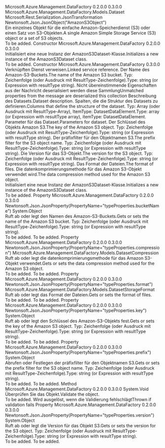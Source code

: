 <Type Name="AmazonS3Dataset" FullName="Microsoft.Azure.Management.DataFactory.Models.AmazonS3Dataset">
  <TypeSignature Language="C#" Value="public class AmazonS3Dataset : Microsoft.Azure.Management.DataFactory.Models.Dataset" />
  <TypeSignature Language="ILAsm" Value=".class public auto ansi beforefieldinit AmazonS3Dataset extends Microsoft.Azure.Management.DataFactory.Models.Dataset" />
  <TypeSignature Language="DocId" Value="T:Microsoft.Azure.Management.DataFactory.Models.AmazonS3Dataset" />
  <TypeSignature Language="VB.NET" Value="Public Class AmazonS3Dataset&#xA;Inherits Dataset" />
  <TypeSignature Language="F#" Value="type AmazonS3Dataset = class&#xA;    inherit Dataset" />
  <AssemblyInfo>
    <AssemblyName>Microsoft.Azure.Management.DataFactory</AssemblyName>
    <AssemblyVersion>0.2.0.0</AssemblyVersion>
    <AssemblyVersion>0.3.0.0</AssemblyVersion>
  </AssemblyInfo>
  <Base>
    <BaseTypeName>Microsoft.Azure.Management.DataFactory.Models.Dataset</BaseTypeName>
  </Base>
  <Interfaces />
  <Attributes>
    <Attribute>
      <AttributeName>Microsoft.Rest.Serialization.JsonTransformation</AttributeName>
    </Attribute>
    <Attribute>
      <AttributeName>Newtonsoft.Json.JsonObject("AmazonS3Object")</AttributeName>
    </Attribute>
  </Attributes>
  <Docs>
    <summary>
            <span data-ttu-id="d9b4e-101">Ein einzelnes Objekt für die einfache Amazon-Speicherdienst (S3) oder einen Satz von S3-Objekten.</span><span class="sxs-lookup"><span data-stu-id="d9b4e-101">A single Amazon Simple Storage Service (S3) object or a set of S3 objects.</span></span>
            </summary>
    <remarks>To be added.</remarks>
  </Docs>
  <Members>
    <Member MemberName=".ctor">
      <MemberSignature Language="C#" Value="public AmazonS3Dataset ();" />
      <MemberSignature Language="ILAsm" Value=".method public hidebysig specialname rtspecialname instance void .ctor() cil managed" />
      <MemberSignature Language="DocId" Value="M:Microsoft.Azure.Management.DataFactory.Models.AmazonS3Dataset.#ctor" />
      <MemberSignature Language="VB.NET" Value="Public Sub New ()" />
      <MemberType>Constructor</MemberType>
      <AssemblyInfo>
        <AssemblyName>Microsoft.Azure.Management.DataFactory</AssemblyName>
        <AssemblyVersion>0.2.0.0</AssemblyVersion>
        <AssemblyVersion>0.3.0.0</AssemblyVersion>
      </AssemblyInfo>
      <Parameters />
      <Docs>
        <summary>
            <span data-ttu-id="d9b4e-102">Initialisiert eine neue Instanz der AmazonS3Dataset-Klasse.</span><span class="sxs-lookup"><span data-stu-id="d9b4e-102">Initializes a new instance of the AmazonS3Dataset class.</span></span>
            </summary>
        <remarks>To be added.</remarks>
      </Docs>
    </Member>
    <Member MemberName=".ctor">
      <MemberSignature Language="C#" Value="public AmazonS3Dataset (Microsoft.Azure.Management.DataFactory.Models.LinkedServiceReference linkedServiceName, object bucketName, System.Collections.Generic.IDictionary&lt;string,object&gt; additionalProperties = null, string description = null, object structure = null, System.Collections.Generic.IDictionary&lt;string,Microsoft.Azure.Management.DataFactory.Models.ParameterSpecification&gt; parameters = null, object key = null, object prefix = null, object version = null, Microsoft.Azure.Management.DataFactory.Models.DatasetStorageFormat format = null, Microsoft.Azure.Management.DataFactory.Models.DatasetCompression compression = null);" />
      <MemberSignature Language="ILAsm" Value=".method public hidebysig specialname rtspecialname instance void .ctor(class Microsoft.Azure.Management.DataFactory.Models.LinkedServiceReference linkedServiceName, object bucketName, class System.Collections.Generic.IDictionary`2&lt;string, object&gt; additionalProperties, string description, object structure, class System.Collections.Generic.IDictionary`2&lt;string, class Microsoft.Azure.Management.DataFactory.Models.ParameterSpecification&gt; parameters, object key, object prefix, object version, class Microsoft.Azure.Management.DataFactory.Models.DatasetStorageFormat format, class Microsoft.Azure.Management.DataFactory.Models.DatasetCompression compression) cil managed" />
      <MemberSignature Language="DocId" Value="M:Microsoft.Azure.Management.DataFactory.Models.AmazonS3Dataset.#ctor(Microsoft.Azure.Management.DataFactory.Models.LinkedServiceReference,System.Object,System.Collections.Generic.IDictionary{System.String,System.Object},System.String,System.Object,System.Collections.Generic.IDictionary{System.String,Microsoft.Azure.Management.DataFactory.Models.ParameterSpecification},System.Object,System.Object,System.Object,Microsoft.Azure.Management.DataFactory.Models.DatasetStorageFormat,Microsoft.Azure.Management.DataFactory.Models.DatasetCompression)" />
      <MemberSignature Language="VB.NET" Value="Public Sub New (linkedServiceName As LinkedServiceReference, bucketName As Object, Optional additionalProperties As IDictionary(Of String, Object) = null, Optional description As String = null, Optional structure As Object = null, Optional parameters As IDictionary(Of String, ParameterSpecification) = null, Optional key As Object = null, Optional prefix As Object = null, Optional version As Object = null, Optional format As DatasetStorageFormat = null, Optional compression As DatasetCompression = null)" />
      <MemberSignature Language="F#" Value="new Microsoft.Azure.Management.DataFactory.Models.AmazonS3Dataset : Microsoft.Azure.Management.DataFactory.Models.LinkedServiceReference * obj * System.Collections.Generic.IDictionary&lt;string, obj&gt; * string * obj * System.Collections.Generic.IDictionary&lt;string, Microsoft.Azure.Management.DataFactory.Models.ParameterSpecification&gt; * obj * obj * obj * Microsoft.Azure.Management.DataFactory.Models.DatasetStorageFormat * Microsoft.Azure.Management.DataFactory.Models.DatasetCompression -&gt; Microsoft.Azure.Management.DataFactory.Models.AmazonS3Dataset" Usage="new Microsoft.Azure.Management.DataFactory.Models.AmazonS3Dataset (linkedServiceName, bucketName, additionalProperties, description, structure, parameters, key, prefix, version, format, compression)" />
      <MemberType>Constructor</MemberType>
      <AssemblyInfo>
        <AssemblyName>Microsoft.Azure.Management.DataFactory</AssemblyName>
        <AssemblyVersion>0.3.0.0</AssemblyVersion>
      </AssemblyInfo>
      <Parameters>
        <Parameter Name="linkedServiceName" Type="Microsoft.Azure.Management.DataFactory.Models.LinkedServiceReference" />
        <Parameter Name="bucketName" Type="System.Object" />
        <Parameter Name="additionalProperties" Type="System.Collections.Generic.IDictionary&lt;System.String,System.Object&gt;" />
        <Parameter Name="description" Type="System.String" />
        <Parameter Name="structure" Type="System.Object" />
        <Parameter Name="parameters" Type="System.Collections.Generic.IDictionary&lt;System.String,Microsoft.Azure.Management.DataFactory.Models.ParameterSpecification&gt;" />
        <Parameter Name="key" Type="System.Object" />
        <Parameter Name="prefix" Type="System.Object" />
        <Parameter Name="version" Type="System.Object" />
        <Parameter Name="format" Type="Microsoft.Azure.Management.DataFactory.Models.DatasetStorageFormat" />
        <Parameter Name="compression" Type="Microsoft.Azure.Management.DataFactory.Models.DatasetCompression" />
      </Parameters>
      <Docs>
        <param name="linkedServiceName"><span data-ttu-id="d9b4e-103">Verknüpften Dienst verweisen.</span><span class="sxs-lookup"><span data-stu-id="d9b4e-103">Linked service reference.</span></span></param>
        <param name="bucketName"><span data-ttu-id="d9b4e-104">Der Name des Amazon-S3-Buckets.</span><span class="sxs-lookup"><span data-stu-id="d9b4e-104">The name of the Amazon S3 bucket.</span></span> <span data-ttu-id="d9b4e-105">Typ: Zeichenfolge (oder Ausdruck mit ResultType-Zeichenfolge).</span><span class="sxs-lookup"><span data-stu-id="d9b4e-105">Type: string (or Expression with resultType string).</span></span></param>
        <param name="additionalProperties"><span data-ttu-id="d9b4e-106">Nicht übereinstimmende Eigenschaften aus der Nachricht deserialisiert werden diese Sammlung</span><span class="sxs-lookup"><span data-stu-id="d9b4e-106">Unmatched properties from the message are deserialized this collection</span></span></param>
        <param name="description"><span data-ttu-id="d9b4e-107">Beschreibung des Datasets.</span><span class="sxs-lookup"><span data-stu-id="d9b4e-107">Dataset description.</span></span></param>
        <param name="structure"><span data-ttu-id="d9b4e-108">Spalten, die die Struktur des Datasets zu definieren.</span><span class="sxs-lookup"><span data-stu-id="d9b4e-108">Columns that define the structure of the dataset.</span></span> <span data-ttu-id="d9b4e-109">Typ: Array (oder Ausdruck mit ResultType-Array), ItemType: DatasetDataElement.</span><span class="sxs-lookup"><span data-stu-id="d9b4e-109">Type: array (or Expression with resultType array), itemType: DatasetDataElement.</span></span></param>
        <param name="parameters"><span data-ttu-id="d9b4e-110">Parameter für das Dataset.</span><span class="sxs-lookup"><span data-stu-id="d9b4e-110">Parameters for dataset.</span></span></param>
        <param name="key"><span data-ttu-id="d9b4e-111">Der Schlüssel des Objekts Amazon S3.</span><span class="sxs-lookup"><span data-stu-id="d9b4e-111">The key of the Amazon S3 object.</span></span> <span data-ttu-id="d9b4e-112">Typ: Zeichenfolge (oder Ausdruck mit ResultType-Zeichenfolge).</span><span class="sxs-lookup"><span data-stu-id="d9b4e-112">Type: string (or Expression with resultType string).</span></span></param>
        <param name="prefix"><span data-ttu-id="d9b4e-113">Der präfixfilter für den Objektnamen S3.</span><span class="sxs-lookup"><span data-stu-id="d9b4e-113">The prefix filter for the S3 object name.</span></span>
            <span data-ttu-id="d9b4e-114">Typ: Zeichenfolge (oder Ausdruck mit ResultType-Zeichenfolge).</span><span class="sxs-lookup"><span data-stu-id="d9b4e-114">Type: string (or Expression with resultType string).</span></span></param>
        <param name="version"><span data-ttu-id="d9b4e-115">Die Version für das S3-Objekt.</span><span class="sxs-lookup"><span data-stu-id="d9b4e-115">The version for the S3 object.</span></span> <span data-ttu-id="d9b4e-116">Typ: Zeichenfolge (oder Ausdruck mit ResultType-Zeichenfolge).</span><span class="sxs-lookup"><span data-stu-id="d9b4e-116">Type: string (or Expression with resultType string).</span></span></param>
        <param name="format"><span data-ttu-id="d9b4e-117">Das Format der Dateien.</span><span class="sxs-lookup"><span data-stu-id="d9b4e-117">The format of files.</span></span></param>
        <param name="compression"><span data-ttu-id="d9b4e-118">Die datenkomprimierungsmethode für das Amazon S3-Objekt verwendet wird.</span><span class="sxs-lookup"><span data-stu-id="d9b4e-118">The data compression method used for the Amazon S3 object.</span></span></param>
        <summary>
            <span data-ttu-id="d9b4e-119">Initialisiert eine neue Instanz der AmazonS3Dataset-Klasse.</span><span class="sxs-lookup"><span data-stu-id="d9b4e-119">Initializes a new instance of the AmazonS3Dataset class.</span></span>
            </summary>
        <remarks>To be added.</remarks>
      </Docs>
    </Member>
    <Member MemberName="BucketName">
      <MemberSignature Language="C#" Value="public object BucketName { get; set; }" />
      <MemberSignature Language="ILAsm" Value=".property instance object BucketName" />
      <MemberSignature Language="DocId" Value="P:Microsoft.Azure.Management.DataFactory.Models.AmazonS3Dataset.BucketName" />
      <MemberSignature Language="VB.NET" Value="Public Property BucketName As Object" />
      <MemberSignature Language="F#" Value="member this.BucketName : obj with get, set" Usage="Microsoft.Azure.Management.DataFactory.Models.AmazonS3Dataset.BucketName" />
      <MemberType>Property</MemberType>
      <AssemblyInfo>
        <AssemblyName>Microsoft.Azure.Management.DataFactory</AssemblyName>
        <AssemblyVersion>0.2.0.0</AssemblyVersion>
        <AssemblyVersion>0.3.0.0</AssemblyVersion>
      </AssemblyInfo>
      <Attributes>
        <Attribute>
          <AttributeName>Newtonsoft.Json.JsonProperty(PropertyName="typeProperties.bucketName")</AttributeName>
        </Attribute>
      </Attributes>
      <ReturnValue>
        <ReturnType>System.Object</ReturnType>
      </ReturnValue>
      <Docs>
        <summary>
            <span data-ttu-id="d9b4e-120">Ruft ab oder legt den Namen des Amazon-S3-Buckets.</span><span class="sxs-lookup"><span data-stu-id="d9b4e-120">Gets or sets the name of the Amazon S3 bucket.</span></span> <span data-ttu-id="d9b4e-121">Typ: Zeichenfolge (oder Ausdruck mit ResultType-Zeichenfolge).</span><span class="sxs-lookup"><span data-stu-id="d9b4e-121">Type: string (or Expression with resultType string).</span></span>
            </summary>
        <value>To be added.</value>
        <remarks>To be added.</remarks>
      </Docs>
    </Member>
    <Member MemberName="Compression">
      <MemberSignature Language="C#" Value="public Microsoft.Azure.Management.DataFactory.Models.DatasetCompression Compression { get; set; }" />
      <MemberSignature Language="ILAsm" Value=".property instance class Microsoft.Azure.Management.DataFactory.Models.DatasetCompression Compression" />
      <MemberSignature Language="DocId" Value="P:Microsoft.Azure.Management.DataFactory.Models.AmazonS3Dataset.Compression" />
      <MemberSignature Language="VB.NET" Value="Public Property Compression As DatasetCompression" />
      <MemberSignature Language="F#" Value="member this.Compression : Microsoft.Azure.Management.DataFactory.Models.DatasetCompression with get, set" Usage="Microsoft.Azure.Management.DataFactory.Models.AmazonS3Dataset.Compression" />
      <MemberType>Property</MemberType>
      <AssemblyInfo>
        <AssemblyName>Microsoft.Azure.Management.DataFactory</AssemblyName>
        <AssemblyVersion>0.2.0.0</AssemblyVersion>
        <AssemblyVersion>0.3.0.0</AssemblyVersion>
      </AssemblyInfo>
      <Attributes>
        <Attribute>
          <AttributeName>Newtonsoft.Json.JsonProperty(PropertyName="typeProperties.compression")</AttributeName>
        </Attribute>
      </Attributes>
      <ReturnValue>
        <ReturnType>Microsoft.Azure.Management.DataFactory.Models.DatasetCompression</ReturnType>
      </ReturnValue>
      <Docs>
        <summary>
            <span data-ttu-id="d9b4e-122">Ruft ab oder legt die datenkomprimierungsmethode für das Amazon S3-Objekt verwendet.</span><span class="sxs-lookup"><span data-stu-id="d9b4e-122">Gets or sets the data compression method used for the Amazon S3 object.</span></span>
            </summary>
        <value>To be added.</value>
        <remarks>To be added.</remarks>
      </Docs>
    </Member>
    <Member MemberName="Format">
      <MemberSignature Language="C#" Value="public Microsoft.Azure.Management.DataFactory.Models.DatasetStorageFormat Format { get; set; }" />
      <MemberSignature Language="ILAsm" Value=".property instance class Microsoft.Azure.Management.DataFactory.Models.DatasetStorageFormat Format" />
      <MemberSignature Language="DocId" Value="P:Microsoft.Azure.Management.DataFactory.Models.AmazonS3Dataset.Format" />
      <MemberSignature Language="VB.NET" Value="Public Property Format As DatasetStorageFormat" />
      <MemberSignature Language="F#" Value="member this.Format : Microsoft.Azure.Management.DataFactory.Models.DatasetStorageFormat with get, set" Usage="Microsoft.Azure.Management.DataFactory.Models.AmazonS3Dataset.Format" />
      <MemberType>Property</MemberType>
      <AssemblyInfo>
        <AssemblyName>Microsoft.Azure.Management.DataFactory</AssemblyName>
        <AssemblyVersion>0.2.0.0</AssemblyVersion>
        <AssemblyVersion>0.3.0.0</AssemblyVersion>
      </AssemblyInfo>
      <Attributes>
        <Attribute>
          <AttributeName>Newtonsoft.Json.JsonProperty(PropertyName="typeProperties.format")</AttributeName>
        </Attribute>
      </Attributes>
      <ReturnValue>
        <ReturnType>Microsoft.Azure.Management.DataFactory.Models.DatasetStorageFormat</ReturnType>
      </ReturnValue>
      <Docs>
        <summary>
            <span data-ttu-id="d9b4e-123">Ruft ab oder legt das Format der Dateien.</span><span class="sxs-lookup"><span data-stu-id="d9b4e-123">Gets or sets the format of files.</span></span>
            </summary>
        <value>To be added.</value>
        <remarks>To be added.</remarks>
      </Docs>
    </Member>
    <Member MemberName="Key">
      <MemberSignature Language="C#" Value="public object Key { get; set; }" />
      <MemberSignature Language="ILAsm" Value=".property instance object Key" />
      <MemberSignature Language="DocId" Value="P:Microsoft.Azure.Management.DataFactory.Models.AmazonS3Dataset.Key" />
      <MemberSignature Language="VB.NET" Value="Public Property Key As Object" />
      <MemberSignature Language="F#" Value="member this.Key : obj with get, set" Usage="Microsoft.Azure.Management.DataFactory.Models.AmazonS3Dataset.Key" />
      <MemberType>Property</MemberType>
      <AssemblyInfo>
        <AssemblyName>Microsoft.Azure.Management.DataFactory</AssemblyName>
        <AssemblyVersion>0.2.0.0</AssemblyVersion>
        <AssemblyVersion>0.3.0.0</AssemblyVersion>
      </AssemblyInfo>
      <Attributes>
        <Attribute>
          <AttributeName>Newtonsoft.Json.JsonProperty(PropertyName="typeProperties.key")</AttributeName>
        </Attribute>
      </Attributes>
      <ReturnValue>
        <ReturnType>System.Object</ReturnType>
      </ReturnValue>
      <Docs>
        <summary>
            <span data-ttu-id="d9b4e-124">Ruft ab oder legt den Schlüssel des Amazon-S3-Objekts fest.</span><span class="sxs-lookup"><span data-stu-id="d9b4e-124">Gets or sets the key of the Amazon S3 object.</span></span> <span data-ttu-id="d9b4e-125">Typ: Zeichenfolge (oder Ausdruck mit ResultType-Zeichenfolge).</span><span class="sxs-lookup"><span data-stu-id="d9b4e-125">Type: string (or Expression with resultType string).</span></span>
            </summary>
        <value>To be added.</value>
        <remarks>To be added.</remarks>
      </Docs>
    </Member>
    <Member MemberName="Prefix">
      <MemberSignature Language="C#" Value="public object Prefix { get; set; }" />
      <MemberSignature Language="ILAsm" Value=".property instance object Prefix" />
      <MemberSignature Language="DocId" Value="P:Microsoft.Azure.Management.DataFactory.Models.AmazonS3Dataset.Prefix" />
      <MemberSignature Language="VB.NET" Value="Public Property Prefix As Object" />
      <MemberSignature Language="F#" Value="member this.Prefix : obj with get, set" Usage="Microsoft.Azure.Management.DataFactory.Models.AmazonS3Dataset.Prefix" />
      <MemberType>Property</MemberType>
      <AssemblyInfo>
        <AssemblyName>Microsoft.Azure.Management.DataFactory</AssemblyName>
        <AssemblyVersion>0.2.0.0</AssemblyVersion>
        <AssemblyVersion>0.3.0.0</AssemblyVersion>
      </AssemblyInfo>
      <Attributes>
        <Attribute>
          <AttributeName>Newtonsoft.Json.JsonProperty(PropertyName="typeProperties.prefix")</AttributeName>
        </Attribute>
      </Attributes>
      <ReturnValue>
        <ReturnType>System.Object</ReturnType>
      </ReturnValue>
      <Docs>
        <summary>
            <span data-ttu-id="d9b4e-126">Abrufen oder Festlegen der präfixfilter für den Objektnamen S3.</span><span class="sxs-lookup"><span data-stu-id="d9b4e-126">Gets or sets the prefix filter for the S3 object name.</span></span> <span data-ttu-id="d9b4e-127">Typ: Zeichenfolge (oder Ausdruck mit ResultType-Zeichenfolge).</span><span class="sxs-lookup"><span data-stu-id="d9b4e-127">Type: string (or Expression with resultType string).</span></span>
            </summary>
        <value>To be added.</value>
        <remarks>To be added.</remarks>
      </Docs>
    </Member>
    <Member MemberName="Validate">
      <MemberSignature Language="C#" Value="public override void Validate ();" />
      <MemberSignature Language="ILAsm" Value=".method public hidebysig virtual instance void Validate() cil managed" />
      <MemberSignature Language="DocId" Value="M:Microsoft.Azure.Management.DataFactory.Models.AmazonS3Dataset.Validate" />
      <MemberSignature Language="VB.NET" Value="Public Overrides Sub Validate ()" />
      <MemberSignature Language="F#" Value="override this.Validate : unit -&gt; unit" Usage="amazonS3Dataset.Validate " />
      <MemberType>Method</MemberType>
      <AssemblyInfo>
        <AssemblyName>Microsoft.Azure.Management.DataFactory</AssemblyName>
        <AssemblyVersion>0.2.0.0</AssemblyVersion>
        <AssemblyVersion>0.3.0.0</AssemblyVersion>
      </AssemblyInfo>
      <ReturnValue>
        <ReturnType>System.Void</ReturnType>
      </ReturnValue>
      <Parameters />
      <Docs>
        <summary>
            <span data-ttu-id="d9b4e-128">Überprüfen Sie das Objekt.</span><span class="sxs-lookup"><span data-stu-id="d9b4e-128">Validate the object.</span></span>
            </summary>
        <remarks>To be added.</remarks>
        <exception cref="T:Microsoft.Rest.ValidationException">
            <span data-ttu-id="d9b4e-129">Wird ausgelöst, wenn die Validierung fehlschlägt</span><span class="sxs-lookup"><span data-stu-id="d9b4e-129">Thrown if validation fails</span></span>
            </exception>
      </Docs>
    </Member>
    <Member MemberName="Version">
      <MemberSignature Language="C#" Value="public object Version { get; set; }" />
      <MemberSignature Language="ILAsm" Value=".property instance object Version" />
      <MemberSignature Language="DocId" Value="P:Microsoft.Azure.Management.DataFactory.Models.AmazonS3Dataset.Version" />
      <MemberSignature Language="VB.NET" Value="Public Property Version As Object" />
      <MemberSignature Language="F#" Value="member this.Version : obj with get, set" Usage="Microsoft.Azure.Management.DataFactory.Models.AmazonS3Dataset.Version" />
      <MemberType>Property</MemberType>
      <AssemblyInfo>
        <AssemblyName>Microsoft.Azure.Management.DataFactory</AssemblyName>
        <AssemblyVersion>0.2.0.0</AssemblyVersion>
        <AssemblyVersion>0.3.0.0</AssemblyVersion>
      </AssemblyInfo>
      <Attributes>
        <Attribute>
          <AttributeName>Newtonsoft.Json.JsonProperty(PropertyName="typeProperties.version")</AttributeName>
        </Attribute>
      </Attributes>
      <ReturnValue>
        <ReturnType>System.Object</ReturnType>
      </ReturnValue>
      <Docs>
        <summary>
            <span data-ttu-id="d9b4e-130">Ruft ab oder legt die Version für das Objekt S3.</span><span class="sxs-lookup"><span data-stu-id="d9b4e-130">Gets or sets the version for the S3 object.</span></span> <span data-ttu-id="d9b4e-131">Typ: Zeichenfolge (oder Ausdruck mit ResultType-Zeichenfolge).</span><span class="sxs-lookup"><span data-stu-id="d9b4e-131">Type: string (or Expression with resultType string).</span></span>
            </summary>
        <value>To be added.</value>
        <remarks>To be added.</remarks>
      </Docs>
    </Member>
  </Members>
</Type>